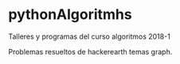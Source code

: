 # pythonAlgoritmhs
Talleres y programas del curso algoritmos 2018-1

Problemas resueltos de hackerearth temas graph.
